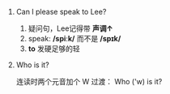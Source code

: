 1. Can I please speak to Lee?

   1. 疑问句，Lee记得带 **声调↑**
   2. speak:  **/spiːk/**  而不是  **/spɪk/**
   3. **to** 发硬足够的轻

2. Who is it?

   连读时两个元音加个 W 过渡： Who ('w) is it?

